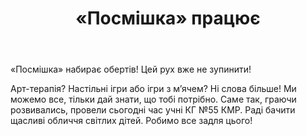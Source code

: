 ﻿---
title: «Посмішка» працює
---

«Посмішка» набирає обертів! Цей рух вже не зупинити!

Арт-терапія? Настільні ігри або ігри з м’ячем? Ні слова більше! Ми можемо все, тільки дай знати, що тобі потрібно. Саме так, граючи розвивались, провели сьогодні час учні КГ №55 КМР. Раді бачити щасливі обличчя світлих дітей. Робимо все задля цього!

<slideshow />
